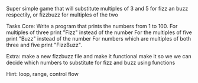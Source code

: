 Super simple game that will substitute multiples of 3 and 5 for fizz an buzz respectily, or fizzbuzz for multiples of the two

Tasks
Core:
Write a program that prints the numbers from 1 to 100. For multiples of three print "Fizz" instead of the number
For the multiples of five print "Buzz" instead of the number For numbers which are multiples of both three and five print "FizzBuzz".

Extra:
make a new fizzbuzz file and make it functional make it so we we can decide which numbers to substitute for fizz and buzz using functions

Hint: loop, range, control flow